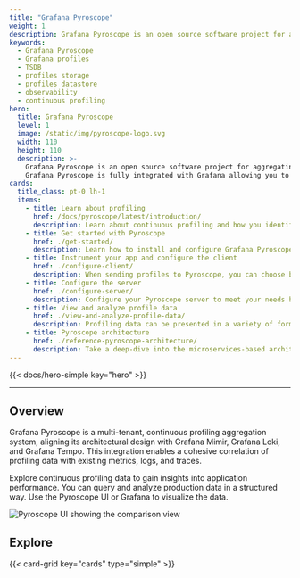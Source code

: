 ```yaml
---
title: "Grafana Pyroscope"
weight: 1
description: Grafana Pyroscope is an open source software project for aggregating continuous profiling data.
keywords:
  - Grafana Pyroscope
  - Grafana profiles
  - TSDB
  - profiles storage
  - profiles datastore
  - observability
  - continuous profiling
hero:
  title: Grafana Pyroscope
  level: 1
  image: /static/img/pyroscope-logo.svg
  width: 110
  height: 110
  description: >-
    Grafana Pyroscope is an open source software project for aggregating continuous profiling data. Continuous profiling is an observability signal that allows you to understand your workload's resources usage down to the source code line number.
    Grafana Pyroscope is fully integrated with Grafana allowing you to correlate with other observability signals, like metrics, logs, and traces.
cards:
  title_class: pt-0 lh-1
  items:
    - title: Learn about profiling
      href: /docs/pyroscope/latest/introduction/
      description: Learn about continuous profiling and how you identify performance bottlenecks and optimize your applications. After an application is profiled, you can start with system-wide observability and drill down to actionable code-level insights.
    - title: Get started with Pyroscope
      href: ./get-started/
      description: Learn how to install and configure Grafana Pyroscope with several examples.
    - title: Instrument your app and configure the client
      href: ./configure-client/
      description: When sending profiles to Pyroscope, you can choose between SDK instrumentation and auto-instrumentation using Grafana Alloy. This document explains these two techniques and helps you choose one.
    - title: Configure the server
      href: ./configure-server/
      description: Configure your Pyroscope server to meet your needs by setting disk storage, tenant IDs, memberlist, proxies, shuffle sharding, and more. You can also use the server HTTP API.
    - title: View and analyze profile data
      href: ./view-and-analyze-profile-data/
      description: Profiling data can be presented in a variety of formats presents, including flame graphs, tables, as well as charts and graphs. Flame graphs visualize call relationships and identify hot spots. Tables let you view detailed statistics for specific functions or time periods. Charts and graphs help you analyze trends and compare performance across different metrics.
    - title: Pyroscope architecture
      href: ./reference-pyroscope-architecture/
      description: Take a deep-dive into the microservices-based architecture to learn about deployment modes, components (microservices), and more. The system has multiple horizontally scalable microservices that can run separately and in parallel.
---
```


{{< docs/hero-simple key="hero" >}}

---

## Overview

Grafana Pyroscope is a multi-tenant, continuous profiling aggregation system, aligning its architectural design with Grafana Mimir, Grafana Loki, and Grafana Tempo.
This integration enables a cohesive correlation of profiling data with existing metrics, logs, and traces.

Explore continuous profiling data to gain insights into application performance.
You can query and analyze production data in a structured way.
Use the Pyroscope UI or Grafana to visualize the data.

<!--video style="border-radius: 1%; width: 75%; display: block; margin-left: auto; margin-right: auto;" autoplay loop>
  <source src="ui.webm" type="video/webm">
</video-->
![Pyroscope UI showing the comparison view](/media/docs/pyroscope/screenshot-pyroscope-comp-view.png)

## Explore

{{< card-grid key="cards" type="simple" >}}

